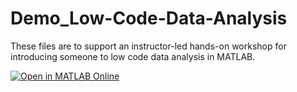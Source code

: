 # Demo_Low-Code-Data-Analysis
These files are to support an instructor-led hands-on workshop for introducing someone to low code data analysis in MATLAB.

[![Open in MATLAB Online](https://www.mathworks.com/images/responsive/global/open-in-matlab-online.svg)](https://matlab.mathworks.com/open/github/v1?repo=kcohan/Demo---Low-Code-Data-Analysis)
